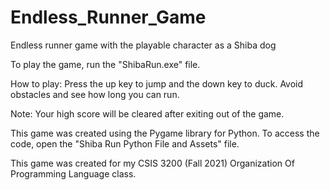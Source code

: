 # Endless_Runner_Game
Endless runner game with the playable character as a Shiba dog

To play the game, run the "ShibaRun.exe" file.

How to play:
Press the up key to jump and the down key to duck. 
Avoid obstacles and see how long you can run.

Note: Your high score will be cleared after exiting out of the game.

This game was created using the Pygame library for Python. 
To access the code, open the "Shiba Run Python File and Assets" file.


This game was created for my CSIS 3200 (Fall 2021) Organization Of Programming Language class.
